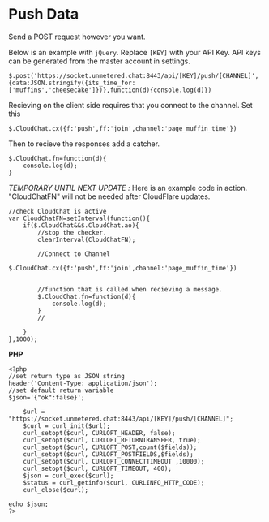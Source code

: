 # Push Data

Send a POST request however you want.

Below is an example with `jQuery`. Replace `[KEY]` with your API Key. API keys can be generated from the master account in settings.

```
$.post('https://socket.unmetered.chat:8443/api/[KEY]/push/[CHANNEL]',{data:JSON.stringify({its_time_for:['muffins','cheesecake']})},function(d){console.log(d)})
```

Recieving on the client side requires that you connect to the channel. Set this

```
$.CloudChat.cx({f:'push',ff:'join',channel:'page_muffin_time'})
```

Then to recieve the responses add a catcher.

```
$.CloudChat.fn=function(d){
    console.log(d);
}
```

*TEMPORARY UNTIL NEXT UPDATE :* Here is an example code in action. "CloudChatFN" will not be needed after CloudFlare updates.

```
//check CloudChat is active
var CloudChatFN=setInterval(function(){
    if($.CloudChat&&$.CloudChat.ao){
        //stop the checker.
        clearInterval(CloudChatFN);
        
        //Connect to Channel
        $.CloudChat.cx({f:'push',ff:'join',channel:'page_muffin_time'})


        //function that is called when recieving a message.
        $.CloudChat.fn=function(d){
            console.log(d);
        }
        //

    }
},1000);
```


**PHP**

```
<?php
//set return type as JSON string
header('Content-Type: application/json');
//set default return variable
$json='{"ok":false}';

    $url = "https://socket.unmetered.chat:8443/api/[KEY]/push/[CHANNEL]";
    $curl = curl_init($url);
    curl_setopt($curl, CURLOPT_HEADER, false);
    curl_setopt($curl, CURLOPT_RETURNTRANSFER, true);
    curl_setopt($curl, CURLOPT_POST,count($fields));
    curl_setopt($curl, CURLOPT_POSTFIELDS,$fields);
    curl_setopt($curl, CURLOPT_CONNECTTIMEOUT ,10000); 
    curl_setopt($curl, CURLOPT_TIMEOUT, 400);
    $json = curl_exec($curl);
    $status = curl_getinfo($curl, CURLINFO_HTTP_CODE);
    curl_close($curl);
    
echo $json;
?>
```